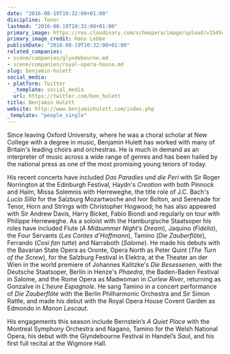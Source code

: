 ```yaml
---
date: "2016-08-19T10:32:00+01:00"
discipline: Tenor
lastmod: "2016-08-19T10:32:00+01:00"
primary_image: https://res.cloudinary.com/schmopera/image/upload/v1545409169/media/webhook-uploads/1471599087281/2016-08-19---Benjamin-Hulett_Hans_Lebbe.jpg.jpg
primary_image_credit: Hans Lebbe
publishDate: "2016-08-19T10:32:00+01:00"
related_companies:
- scene/companies/glyndebourne.md
- scene/companies/royal-opera-house.md
slug: benjamin-hulett
social_media:
- platform: Twitter
  _template: social_media
  url: https://twitter.com/ben_hulett
title: Benjamin Hulett
website: http://www.benjaminhulett.com/index.php
_template: "people_single"
---
```


Since leaving Oxford University, where he was a choral scholar at New College with a degree in music, Benjamin Hulett has worked with many of Britain's leading choirs and orchestras. He is much in demand as an interpreter of music across a wide range of genres and has been hailed by the national press as one of the most promising young tenors of today. 

His recent concerts have included *Das Paradies und die Peri* with Sir Roger Norrington at the Edinburgh Festival, Haydn's *Creation* with both Pinnock and Haim, Missa Solemnis with Herreweghe, the title role of J.C. Bach's *Lucio Silla* for the Salzburg Mozartwoche and Ivor Bolton, and Serenade for Tenor, Horn and Strings with Christopher Hogwood; he has also appeared with Sir Andrew Davis, Harry Bicket, Fabio Biondi and regularly on tour with Philippe Herreweghe.  As a soloist with the Hamburgische Staatsoper his roles have included Flute (*A Midsummer Night’s Dream*), Jaquino (*Fidelio*), the Four Servants (*Les Contes d’Hoffmann*), Tamino (*Die Zauberflöte*), Ferrando (*Cosi fan tutte*) and Narraboth (*Salome*).  He made his debuts with the Bavarian State Opera as Oronte, Opera North as Peter Quint (*The Turn of the Screw*), for the Salzburg Festival in Elektra, at the Theater an der Wien in the world premiere of Johannes Kalitzke's *Die Besessenen*, with the Deutsche Staatsoper, Berlin in Henze's *Phaedra*, the Baden-Baden Festival in Salome, and the Rome Opera as Madwoman in *Curlew River*, returning as Gonzalve in *L'heure Espagnole*. He sang Tamino in a concert performance of *Die Zauberflöte* with the Berlin Philharmonic Orchestra and Sir Simon Rattle, and made his debut with the Royal Opera House Covent Garden as Edmondo in *Manon Lescaut*. 

His engagements this season include Bernstein’s *A Quiet Place* with the Montreal Symphony Orchestra and Nagano, Tamino for the Welsh National Opera, his debut with the Glyndebourne Festival in Handel’s *Saul*, and his first full recital at the Wigmore Hall.
